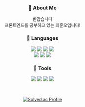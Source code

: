 <h3 align="center"> 🙋 About Me </h3>
<div align="center" >
<div> 반갑습니다 <br/>
프론트엔드를 공부하고 있는 최훈오입니다!</div>

<div align=center>
</div>
<h3 align="center"> 👊 Languages</h3>
<div align="center">
  <img
    src="https://img.shields.io/badge/HTML-E34F26?style=flat&logo=HTML5&logoColor=white"
  />
  <img
    src="https://img.shields.io/badge/CSS-1572B6?style=flat&logo=CSS3&logoColor=white"
  />
  <img
    src="https://img.shields.io/badge/JavaScript-F7DF1E?style=flat&logo=JavaScript&logoColor=white"
  />
  <img
    src="https://img.shields.io/badge/Python-3776AB?style=flat&logo=Python&logoColor=white"
  />
</div>
<div align="center">
  <img
    src="https://img.shields.io/badge/C-A8B9CC?style=flat&logo=C&logoColor=white"
  />
  <img
    src="https://img.shields.io/badge/C++-00599C?style=flat&logo=C%2B%2B&logoColor=white"
  />
  <img
    src="https://img.shields.io/badge/Java-2C2255?style=flat&logo=Eclipse_IDE&logoColor=white"
  />
</div>

<h3 align="center"> 🌌 Tools</h3>
<div align="center">
  <img 
  src="https://img.shields.io/badge/PyCharm-000000?style=for-the-badge&logo=PyCharm&logoColor=white"
  />
  <img 
  src="https://img.shields.io/badge/IntelliJ-123346?style=for-the-badge&logo=IntelliJ IDEA&logoColor=white"
  />
  <img 
  src="https://img.shields.io/badge/CLion-148392?style=for-the-badge&logo=CLion&logoColor=white"
  />
  <img 
  src="https://img.shields.io/badge/Visual Studio Code-007ACC?style=for-the-badge&logo=Visual Studio Code&logoColor=white"
  />
</div>

<br>
<br>


  [![Solved.ac Profile](http://mazassumnida.wtf/api/v2/generate_badge?boj=gnsdh8616)](https://solved.ac/gnsdh8616/)
  



